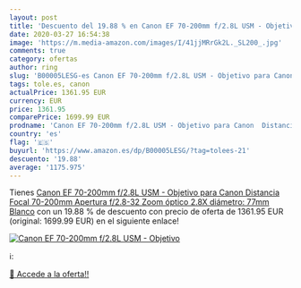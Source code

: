 ```yaml
---
layout: post
title: 'Descuento del 19.88 % en Canon EF 70-200mm f/2.8L USM - Objetivo '
date: 2020-03-27 16:54:38
image: 'https://m.media-amazon.com/images/I/41jjMRrGk2L._SL200_.jpg'
comments: true
category: ofertas
author: ring
slug: 'B00005LESG-es Canon EF 70-200mm f/2.8L USM - Objetivo para Canon...'
tags: tole.es, canon
actualPrice: 1361.95 EUR
currency: EUR
price: 1361.95
comparePrice: 1699.99 EUR
prodname: 'Canon EF 70-200mm f/2.8L USM - Objetivo para Canon  Distancia Focal 70-200mm  Apertura f/2.8-32  Zoom óptico 2.8X diámetro: 77mm  Blanco'
country: 'es'
flag: '🇪🇸'
buyurl: 'https://www.amazon.es/dp/B00005LESG/?tag=tolees-21'
descuento: '19.88'
average: '1175.975'
---
```


Tienes [Canon EF 70-200mm f/2.8L USM - Objetivo para Canon  Distancia Focal 70-200mm  Apertura f/2.8-32  Zoom óptico 2.8X diámetro: 77mm  Blanco](https://www.amazon.es/dp/B00005LESG/?tag=tolees-21) con un 19.88 % de descuento con precio de oferta de 1361.95 EUR (original: 1699.99 EUR) en el siguiente enlace!

[![Canon EF 70-200mm f/2.8L USM - Objetivo ](https://m.media-amazon.com/images/I/41jjMRrGk2L._SL200_.jpg)](https://www.amazon.es/dp/B00005LESG/?tag=tolees-21)

ℹ️:


[🛒 Accede a la oferta!!](https://www.amazon.es/dp/B00005LESG/?tag=tolees-21)
